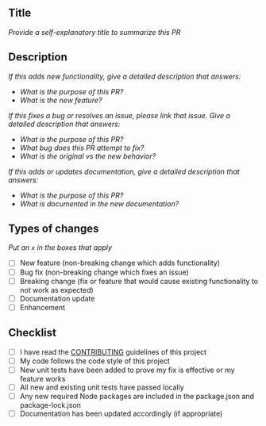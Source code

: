## Title
*Provide a self-explanatory title to summarize this PR*
## Description
*If this adds new functionality, give a detailed description that answers:*
- *What is the purpose of this PR?*
- *What is the new feature?*

*If this fixes a bug or resolves an issue, please link that issue. Give a detailed description that answers:*
- *What is the purpose of this PR?*
- *What bug does this PR attempt to fix?*
- *What is the original vs the new behavior?*

*If this adds or updates documentation, give a detailed description that answers:*
- *What is the purpose of this PR?*
- *What is documented in the new documentation?*
## Types of changes
*Put an `x` in the boxes that apply*
- [ ] New feature (non-breaking change which adds functionality)
- [ ] Bug fix (non-breaking change which fixes an issue)
- [ ] Breaking change (fix or feature that would cause existing functionality to not work as expected)
- [ ] Documentation update
- [ ] Enhancement
## Checklist
- [ ] I have read the [CONTRIBUTING](https://github.com/freshreact/freshreact.com/blob/main/CONTRIBUTING.md) guidelines of this project
- [ ] My code follows the code style of this project
- [ ] New unit tests have been added to prove my fix is effective or my feature works
- [ ] All new and existing unit tests have passed locally
- [ ] Any new required Node packages are included in the package.json and package-lock.json
- [ ] Documentation has been updated accordingly (if appropriate)
